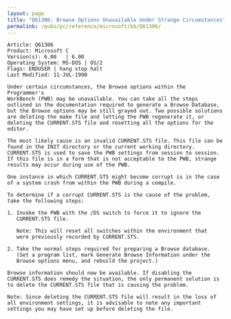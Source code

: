 ```yaml
---
layout: page
title: "Q61306: Browse Options Unavailable Under Strange Circumstances"
permalink: /pubs/pc/reference/microsoft/kb/Q61306/
---
```


	Article: Q61306
	Product: Microsoft C
	Version(s): 6.00   | 6.00
	Operating System: MS-DOS | OS/2
	Flags: ENDUSER | hang stop halt
	Last Modified: 11-JUL-1990
	
	Under certain circumstances, the Browse options within the Programmer's
	WorkBench (PWB) may be unavailable. You can take all the steps
	outlined in the documentation required to generate a Browse Database,
	but the Browse options may be still grayed out. Two possible solutions
	are deleting the make file and letting the PWB regenerate it, or
	deleting the CURRENT.STS file and resetting all the options for the
	editor.
	
	The most likely cause is an invalid CURRENT.STS file. This file can be
	found in the INIT directory or the current working directory.
	CURRENT.STS is used to save the PWB settings from session to session.
	If this file is in a form that is not acceptable to the PWB, strange
	results may occur during use of the PWB.
	
	One instance in which CURRENT.STS might become corrupt is in the case
	of a system crash from within the PWB during a compile.
	
	To determine if a corrupt CURRENT.STS is the cause of the problem,
	take the following steps:
	
	1. Invoke the PWB with the /DS switch to force it to ignore the
	   CURRENT.STS file.
	
	   Note: This will reset all switches within the environment that
	   were previously recorded by CURRENT.STS.
	
	2. Take the normal steps required for preparing a Browse database.
	   (Set a program list, mark Generate Browse Information under the
	   Browse options menu, and rebuild the project.)
	
	Browse information should now be available. If disabling the
	CURRENT.STS does remedy the situation, the only permanent solution is
	to delete the CURRENT.STS file that is causing the problem.
	
	Note: Since deleting the CURRENT.STS file will result in the loss of
	all environment settings, it is advisable to note any important
	settings you may have set up before deleting the file.
